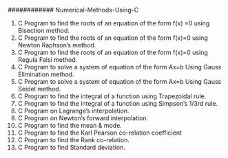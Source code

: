 ############ Numerical-Methods-Using-C
1. C Program to find the roots of an equation of the form f(x) =0 using Bisection method.
2. C Program to find the roots of an equation of the form f(x)=0 using  Newton Raphson’s method.
3. C Program to find the roots of an equation of the form f(x)=0 using Regula Falsi method.
4. C Program to solve a system of equation of the form Ax=b Using Gauss Elimination method.
5. C Program to solve a system of equation of the form Ax=b Using Gauss Seidel method.
6. C Program to find the integral of a function using Trapezoidal rule.
7. C Program to find the integral of a function using Simpson’s 1/3rd rule.
8. C Program on Lagrange’s interpolation.
9. C Program on Newton’s forward interpolation.
10. C Program to find the mean & mode.
11. C Program to find the Karl Pearson co-relation coefficient
12. C Program to find the Rank co-relation.
13. C Program to find Standard deviation.
